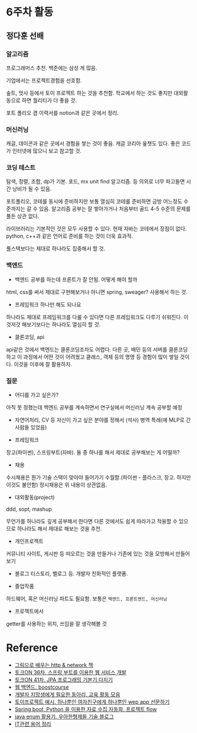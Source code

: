 # 6주차 활동

## 정다훈 선배

### 알고리즘
프로그래머스 추천. 백준에는 삼성 게 많음.

기업에서는 프로젝트경험을 선호함.

솦트, 멋사 등에서 토이 프로젝트 하는 것을 추천함. 학교에서 하는 것도 좋지만 대외활동으로 하면 퀄리티가 더 좋을 것.

포트 폴리오 겸 이력서를 notion과 같은 곳에서 정리.

### 머신러닝
캐글, 데이콘과 같은 곳에서 경험을 쌓는 것이 좋음.
캐글 코리아 옾챗도 있다. 좋은 코드가 인터넷에 많으니 보고 참고할 것.

### 코딩 테스트
탐색, 정렬, 조합, dp가 기본.
포드, mx unit find 알고리즘. 등
의외로 너무 파고들면 시간 낭비가 될 수 있음.

포트폴리오, 코테를 동시에 준비하지만 보통 열심히 코테를 준비하면 금방 어느정도 수준까지는 갈 수 있음.
알고리즘 공부는 잘 쌓아가거나 처음부터 골드 4-5 수준의 문제를 풀든 상관 없다.

라이브러리는 기본적인 것은 모두 사용할 수 있다. 현재 자바는 코테에서 장점이 없다. python, c++과 같은 언어로 준비를 하는 것이 더욱 효과적.

풀스택보다는 제대로 하나라도 집중해서 할 것.

### 백엔드
- 백엔드 공부를 하는데 프론트가 잘 안됨. 어떻게 해야 할까

html, css를 써서 제대로 구현해보거나 아니면 spring, sweager? 사용해서 하는 것. 

- 프레임워크 하나만 해도 되나요

하나라도 제대로 프레임워크를 다룰 수 있다면 다른 프레임워크도 다루기 쉬워진다. 이것저것 해보기보다는 하나라도 열심히 할 것.

- 클론코딩, api

api같은 것에서 백엔드는 클론코딩조차도 어렵다. 다른 곳, 배민 등의 서버를 클론코딩하고 이 과정에서 어떤 것이 어려웠고 클래스, 객체 등의 명명 등 경험이 많이 쌓일 것이다. 이것을 이후에 잘 활용하자.

### 질문
- 어디를 가고 싶은가?

아직 못 정했는데 백엔드 공부를 계속하면서 연구실에서 머신러닝 계속 공부할 예정

- 자연어처리, CV 등 자신이 가고 싶은 분야를 정해서 (석사) 병역 특례(예 MLP로 간 사람들 있었음) 

- 프레임워크

장고(파이썬), 스프링부트(자바).
둘 중 하나를 해서 제대로 공부해보는 게 어떨까?

- 채용

수시채용은 뭔가 기술 스택이 맞아야 들어가기 수월함.(파이썬 - 플라스크, 장고. 하지만 이것도 불안함)
정시채용은 위 내용이 상관없음.

- 대외활동(project)

ddd, sopt, mashup

무언가를 하나라도 깊게 공부해서 한다면 다른 것에서도 쉽게 따라가고 적용할 수 있으므로 하나라도 해서 제대로 해보는 것을 추천.

- 개인프로젝트

커뮤니티 사이트, 게시판 등 떠오르는 것을 만들거나 기존에 있는 것을 모방해서 만들어 보기

- 블로그
티스토리, 벨로그 등. 개발자 친화적인 플랫폼.

- 졸업작품

하드웨어, 혹은 머신러닝 파트도 필요함.
보통은 ```백엔드, 프론트엔드, 머신러닝```

- 프로젝트에서

getter를 사용하는 위치, 쓰임을 잘 생각해볼 것


# Reference
- [그림으로 배우는 http & network 책](http://www.yes24.com/Product/Goods/15894097)
- [토크ON 36차. 스프링 부트를 이용한 웹 서비스 개발](https://www.youtube.com/watch?v=26GuwzdB3iI&list=PL9mhQYIlKEhdjUeH15EBJvhdEgjMZa798)
- [토크ON 41차. JPA 프로그래밍 기본기 다지기](https://www.youtube.com/watch?v=WfrSN9Z7MiA&list=PL9mhQYIlKEhfpMVndI23RwWTL9-VL-B7U)
- [웹 백엔드. boostcourse](https://www.boostcourse.org/web326)
- [개발자 지망생에게 필요한 동아리, 교육 활동 모음](https://velog.io/@timointhebush/%EA%B0%9C%EB%B0%9C%EC%9E%90-%EC%A7%80%EB%A7%9D%EC%83%9D%EC%97%90%EA%B2%8C-%ED%95%84%EC%9A%94%ED%95%9C-%EB%8F%99%EC%95%84%EB%A6%AC-%EA%B5%90%EC%9C%A1-%ED%99%9C%EB%8F%99-%EB%AA%A8%EC%9D%8C)
- [토이프로젝트 예시. 하나뿐인 여자친구에게 하나뿐인 wep app 선문하기](https://velog.io/@hanbinleejoy/%ED%95%98%EB%82%98%EB%BF%90%EC%9D%B8-%EC%97%AC%EC%9E%90%EC%B9%9C%EA%B5%AC%EC%97%90%EA%B2%8C-%ED%95%98%EB%82%98%EB%BF%90%EC%9D%B8-web-app-%EC%84%A0%EB%AC%BC%ED%95%98%EA%B8%B0)
- [Spring boot, Python 을 이용한 자료 수집 자동화. 프로젝트 flow](https://velog.io/@hanbinleejoy/Spring-Boot-Python%EC%9D%84-%EC%9D%B4%EC%9A%A9%ED%95%9C-%EC%9E%90%EB%A3%8C-%EC%88%98%EC%A7%91-%EC%9E%90%EB%8F%99%ED%99%94)
- [java enum 활용기. 우아한형제들 기술 블로그](https://woowabros.github.io/tools/2017/07/10/java-enum-uses.html)
- [IT관련 용어 정리](https://m.blog.naver.com/PostView.nhn?blogId=pst8627&logNo=221650617298&proxyReferer=https:%2F%2Fwww.google.com%2F)
